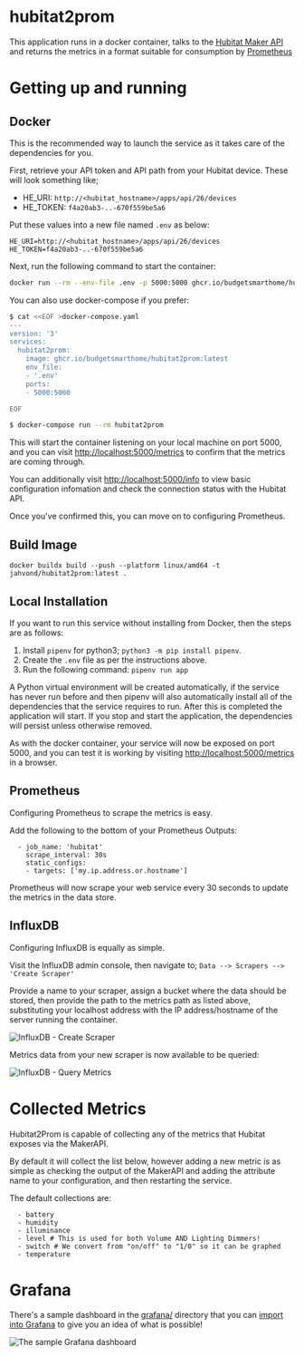 # hubitat2prom

This application runs in a docker container, talks to the
[Hubitat Maker API](https://docs.hubitat.com/index.php?title=Maker_API)
and returns the metrics in a format suitable for consumption by
 [Prometheus](https://prometheus.io)

# Getting up and running

## Docker

This is the recommended way to launch the service as it takes care of the dependencies for you.

First, retrieve your API token and API path from your Hubitat device. These will look something like;

- HE_URI: `http://<hubitat_hostname>/apps/api/26/devices`
- HE_TOKEN: `f4a20ab3-..-670f559be5a6`

Put these values into a new file named `.env` as below:

```
HE_URI=http://<hubitat_hostname>/apps/api/26/devices
HE_TOKEN=f4a20ab3-..-670f559be5a6
```

Next, run the following command to start the container:

```bash
docker run --rm --env-file .env -p 5000:5000 ghcr.io/budgetsmarthome/hubitat2prom:latest
```

You can also use docker-compose if you prefer:

```bash
$ cat <<EOF >docker-compose.yaml
---
version: '3'
services:
  hubitat2prom:
    image: ghcr.io/budgetsmarthome/hubitat2prom:latest
    env_file:
    - '.env'
    ports:
    - 5000:5000

EOF

$ docker-compose run --rm hubitat2prom
```

This will start the container listening on your local machine on port 5000, and you can visit
[http://localhost:5000/metrics](http://localhost:5000/metrics) to confirm that the metrics are coming through.

You can additionally visit
[http://localhost:5000/info](http://localhost:5000/info) to view basic
configuration infomation and check the connection status with the Hubitat API.

Once you've confirmed this, you can move on to configuring Prometheus.

## Build Image

```
docker buildx build --push --platform linux/amd64 -t jahvond/hubitat2prom:latest .
```
## Local Installation

If you want to run this service without installing from Docker, then the steps
are as follows:

   1. Install `pipenv` for python3; `python3 -m pip install pipenv`.
   2. Create the `.env` file as per the instructions above.
   3. Run the following command: `pipenv run app`

A Python virtual environment will be created automatically, if the service has
never run before and then pipenv will also automatically install all of the
dependencies that the service requires to run. After this is completed the
application will start. If you stop and start the application, the dependencies
will persist unless otherwise removed.

As with the docker container, your service will now be exposed on port 5000, and
you can test it is working by visiting
[http://localhost:5000/metrics](http://localhost:5000/metrics) in a browser.

## Prometheus

Configuring Prometheus to scrape the metrics is easy.

Add the following to the bottom of your Prometheus Outputs:

```
  - job_name: 'hubitat'
    scrape_interval: 30s
    static_configs:
    - targets: ['my.ip.address.or.hostname']
```

Prometheus will now scrape your web service every 30 seconds to update the metrics in the data store.

## InfluxDB

Configuring InfluxDB is equally as simple.

Visit the InfluxDB admin console, then navigate to;
`Data --> Scrapers --> 'Create Scraper'`

Provide a name to your scraper, assign a bucket where the data should be stored,
then provide the path to the metrics path as listed above, substituting your
localhost address with the IP address/hostname of the server running the
container.

![InfluxDB - Create Scraper](/screenshots/influxdb-scraper.jpg)

Metrics data from your new scraper is now available to be queried:

![InfluxDB - Query Metrics](/screenshots/influxdb-query.jpg)

# Collected Metrics

Hubitat2Prom is capable of collecting any of the metrics that Hubitat exposes via the MakerAPI.

By default it will collect the list below, however adding a new metric is as simple as checking the output of the MakerAPI and adding the attribute name to your configuration, and then restarting the service.

The default collections are:

```
  - battery
  - humidity
  - illuminance
  - level # This is used for both Volume AND Lighting Dimmers!
  - switch # We convert from "on/off" to "1/0" so it can be graphed
  - temperature
```

# Grafana

There's a sample dashboard in the [grafana/](grafana) directory that you can [import into Grafana](https://grafana.com/docs/grafana/latest/dashboards/export-import/#importing-a-dashboard) to give you an idea of what is possible!

![The sample Grafana dashboard](/screenshots/Hubitat2promOverview.png)
